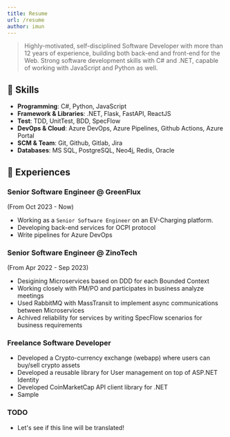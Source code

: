 ```yaml
---
title: Resume
url: /resume
author: imun
---
```


>Highly-motivated, self-disciplined Software Developer
with more than 12 years of experience, building both back-end and front-end for the Web. Strong software development skills with C# and .NET, capable of working with JavaScript and Python as well.

## 🧩 Skills
- **Programming**: C#, Python, JavaScript
- **Framework & Libraries**: .NET, Flask, FastAPI, ReactJS
- **Test**: TDD, UnitTest, BDD, SpecFlow
- **DevOps & Cloud**: Azure DevOps, Azure Pipelines, Github Actions, Azure Portal
- **SCM & Team**: Git, Github, Gitlab, Jira
- **Databases**: MS SQL, PostgreSQL, Neo4j, Redis, Oracle

## 💼 Experiences
### Senior Software Engineer @ GreenFlux
(From Oct 2023 - Now)
- Working as a `Senior Software Engineer` on an EV-Charging platform.
- Developing back-end services for OCPI protocol
- Write pipelines for Azure DevOps

### Senior Software Engineer @ ZinoTech
(From Apr 2022 - Sep 2023)
- Desigining Microservices based on DDD for each Bounded Context
- Working closely with PM/PO and participates in business analyze meetings
- Used RabbitMQ with MassTransit to implement async communications between Microservices
- Achived reliability for services by writing SpecFlow scenarios for business requirements

### Freelance Software Developer
- Developed a Crypto-currency exchange (webapp) where users can buy/sell crypto assets
- Developed a reusable library for User management on top of ASP.NET Identity
- Developed CoinMarketCap API client library for .NET
- Sample

### TODO
- Let's see if this line will be translated!




